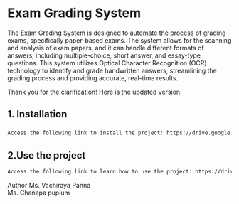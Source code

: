 # Exam Grading System
The Exam Grading System is designed to automate the process of grading exams, specifically paper-based exams. The system allows for the scanning and analysis of exam papers, and it can handle different formats of answers, including multiple-choice, short answer, and essay-type questions. This system utilizes Optical Character Recognition (OCR) technology to identify and grade handwritten answers, streamlining the grading process and providing accurate, real-time results.

Thank you for the clarification! Here is the updated version:


## 1. Installation 

### 
```bash
Access the following link to install the project: https://drive.google.com/file/d/13GBsj3vQvz5PtPFugIeFdqkLKWG7q2tn/view?usp=sharing
```

## 2.Use the project
```bash
Access the following link to learn how to use the project: https://drive.google.com/file/d/1WPpcLePy8wfUN6v21EBOCTNHi1z3ff2S/view?usp=sharing
```


Author
Ms. Vachiraya Panna   
Ms. Chanapa pupium
